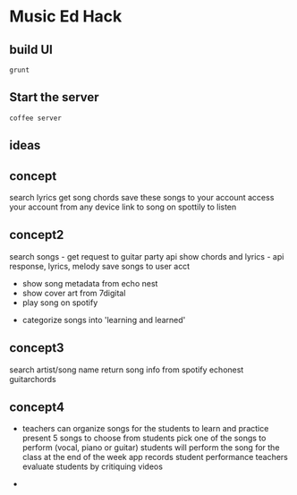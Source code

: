 Music Ed Hack
=========================


build UI
--------
    grunt

Start the server
----------------
    coffee server

ideas
-----

concept
-------
search lyrics
get song chords
save these songs to your account
access your account from any device
link to song on spottily to listen

concept2
--------
search songs - get request to guitar party api
show chords and lyrics - api response, lyrics, melody
save songs to user acct
* show song metadata from echo nest
* show cover art from 7digital
* play song on spotify
- categorize songs into 'learning and learned'

concept3
--------
search artist/song name
return song info from
spotify
echonest
guitarchords

concept4
--------
* teachers can organize songs for the students to learn and practice
present 5 songs to choose from
students pick one of the songs to perform (vocal, piano or guitar)
students will perform the song for the class at the end of the week
app records student performance
teachers evaluate students by critiquing videos
-

